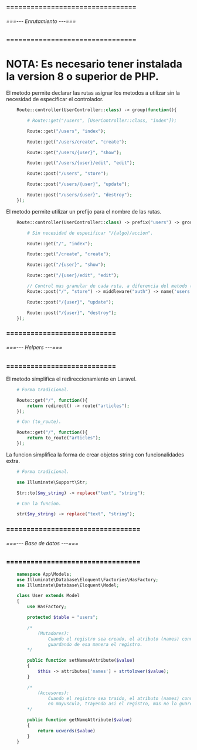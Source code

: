 ### ================================ ###
###### ===--- Enrutamiento ---=== ######
### ================================ ###

# NOTA: Es necesario tener instalada la version 8 o superior de PHP.

El metodo [](controller) permite declarar las rutas asignar los metodos a utilizar sin la necesidad de 
especificar el controlador.

```php
	Route::controller(UserController::class) -> group(function(){

		# Route::get("/users", [UserController::class, "index"]);

		Route::get("/users", "index");

		Route::get("/users/create", "create");

		Route::get("/users/{user}", "show");

		Route::get("/users/{user}/edit", "edit");

		Route::post("/users", "store");

		Route::post("/users/{user}", "update");

		Route::post("/users/{user}", "destroy");
	});
```

El metodo [](prefix) permite utilizar un prefijo para el nombre de las rutas.


```php
	Route::controller(UserController::class) -> prefix("users") -> group(function(){

		# Sin necesidad de especificar "/{algo}/accion".

		Route::get("/", "index");

		Route::get("/create", "create");

		Route::get("/{user}", "show");

		Route::get("/{user}/edit", "edit");

		// Control mas granular de cada ruta, a diferencia del metodo (Route::resource).
		Route::post("/", "store") -> middleware("auth") -> name('users.store');

		Route::post("/{user}", "update");

		Route::post("/{user}", "destroy");
	});
```

### =========================== ###
###### ===--- Helpers ---=== ######
### =========================== ###

El metodo [](to_route) simplifica el redireccionamiento en Laravel.

```php
	# Forma tradicional.

	Route::get("/", function(){
		return redirect() -> route("articles");
	});

	# Con (to_route).

	Route::get("/", function(){
		return to_route("articles");
	});
```

La funcion [](str) simplifica la forma de crear objetos string con funcionalidades extra.

```php
	# Forma tradicional.

	use Illuminate\Support\Str;

	Str::to($my_string) -> replace("text", "string");

	# Con la funcion.

	str($my_string) -> replace("text", "string");
```

### ================================= ###
###### ===--- Base de datos ---=== ######
### ================================= ###

```php
	namespace App\Models;
	use Illuminate\Database\Eloquent\Factories\HasFactory;
	use Illuminate\Database\Eloquent\Model;

	class User extends Model
	{
		use HasFactory;

		protected $table = "users";

		/* 
			(Mutadores): 
				Cuando el registro sea creado, el atributo (names) convertira las letras en minusculas, 
				guardando de esa manera el registro.
		*/

		public function setNamesAttribute($value)
		{
			$this -> attributes['names'] = strtolower($value);
		}

		/* 
			(Accesores): 
				Cuando el registro sea traido, el atributo (names) convertira las letras de cada palabra 
				en mayuscula, trayendo asi el registro, mas no lo guarda en la base de datos de esa manera.
		*/

		public function getNameAttribute($value)
		{
			return ucwords($value)
		}
	}
```